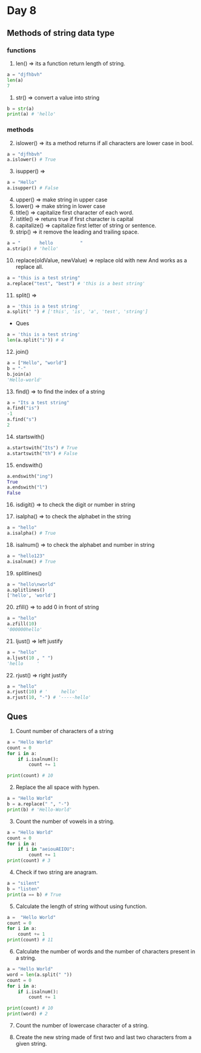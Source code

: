 # Day 8

## Methods of string data type

### functions

1. len() => its a function return length of string.

```python
a = "djfhbvh"
len(a)
7
```

1. str() => convert a value into string

```python
b = str(a)
print(a) # 'hello'
```

### methods

2. islower() => its a method returns if all characters are lower case in bool.

```python
a = "djfhbvh"
a.islower() # True
```

3. isupper() =>

```python
a = "Hello"
a.isupper() # False
```

4. upper() => make string in upper case
5. lower() => make string in lower case
6. title() => capitalize first character of each word.
7. istitle() => retuns true if first character is capital
8. capitalize() => capitalize first letter of string or sentence.
9. strip() => it remove the leading and trailing space.

```python
a = "       hello          "
a.strip() # 'hello'
```

10. replace(oldValue, newValue) => replace old with new
    And works as a replace all.

```python
a = "this is a test string"
a.replace("test", "best") # 'this is a best string'
```

11. split() =>

```python
a = 'this is a test string'
a.split(" ") # ['this', 'is', 'a', 'test', 'string']
```

- Ques

```python
a = 'this is a test string'
len(a.split("i")) # 4
```

12. join()

```python
a = ["Hello", "world"]
b = "-"
b.join(a)
'Hello-world'
```

13. find() => to find the index of a string

```python
a = "Its a test string"
a.find("is")
-1
a.find("s")
2
```

14. startswith()

```python
a.startswith("Its") # True
a.startswith("th") # False
```

15. endswith()

```python
a.endswith("ing")
True
a.endswith("l")
False
```

16. isdigit() => to check the digit or number in string

17. isalpha() => to check the alphabet in the string

```python
a = "hello"
a.isalpha() # True
```

18. isalnum() => to check the alphabet and number in string

```python
a = "hello123"
a.isalnum() # True
```

19. splitlines()

```python
a = "hello\nworld"
a.splitlines()
['hello', 'world']
```

20. zfill() => to add 0 in front of string

```python
a = "hello"
a.zfill(10)
'000000hello'
```

21. ljust() => left justify

```python
a = "hello"
a.ljust(10 , " ")
'hello     '
```

22. rjust() => right justify

```python
a = "hello"
a.rjust(10) # '     hello'
a.rjust(10, "-") # '-----hello'
```

## Ques

1. Count number of characters of a string
```python
a = "Hello World"
count = 0
for i in a:
    if i.isalnum():
        count += 1

print(count) # 10
```

2. Replace the all space with hypen.
```python
a = "Hello World"
b = a.replace(" ", "-")
print(b) # 'Hello-World'
```

3. Count the number of vowels in a string.
```python
a = "Hello World"
count = 0
for i in a:
    if i in "aeiouAEIOU":
        count += 1
print(count) # 3
```

4. Check if two string are anagram.
```python
a = "silent"
b = "listen"
print(a == b) # True
```

5. Calculate the length of string without using function.
```python
a =  "Hello World"
count = 0
for i in a:
    count += 1
print(count) # 11
```

6. Calculate the number of words and the number of characters present in a string.
```python
a = "Hello World"
word = len(a.split(" "))
count = 0
for i in a:
    if i.isalnum():
        count += 1

print(count) # 10
print(word) # 2
```

7. Count the number of lowercase character of a string.

8. Create the new string made of first two and last two characters from a given string.